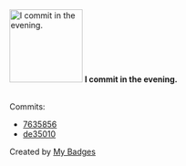 <img src="https://github.com/my-badges/my-badges/blob/master/src/all-badges/time-of-commit/evening-commits.png?raw=true" alt="I commit in the evening." title="I commit in the evening." width="128">
<strong>I commit in the evening.</strong>
<br><br>

Commits:

- <a href="https://github.com/annamedv/annamedv/commit/76358565fedf190ab9c61aa2af580a26c88eda54">7635856</a>
- <a href="https://github.com/annamedv/annamedv/commit/de35010e0e70c24cf9156adcf34d003b2cb04144">de35010</a>


Created by <a href="https://github.com/my-badges/my-badges">My Badges</a>
